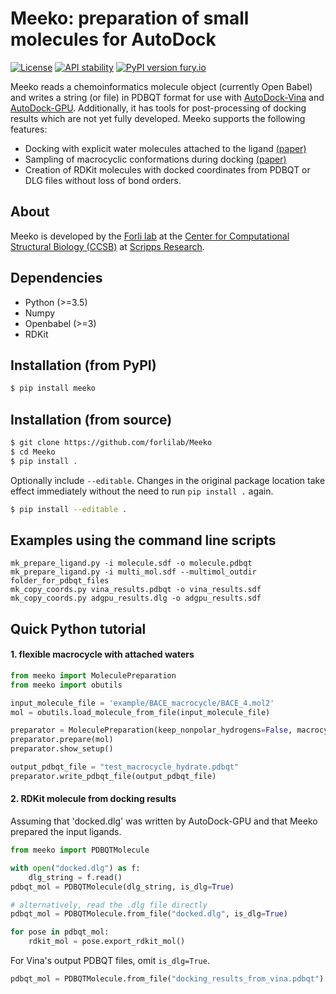 # Meeko: preparation of small molecules for AutoDock

[![License](https://img.shields.io/badge/License-Apache%202.0-blue.svg)](https://opensource.org/licenses/Apache-2.0)
[![API stability](https://img.shields.io/badge/stable%20API-no-orange)](https://shields.io/)
[![PyPI version fury.io](https://img.shields.io/badge/version-0.2-green.svg)](https://pypi.python.org/pypi/ansicolortags/)

Meeko reads a chemoinformatics molecule object (currently Open Babel) and writes a string (or file)
in PDBQT format for use with [AutoDock-Vina](https://github.com/ccsb-scripps/AutoDock-Vina)
and [AutoDock-GPU](https://github.com/ccsb-scripps/AutoDock-GPU). Additionally, it has tools for post-processing
of docking results which are not yet fully developed. Meeko supports the following features:
* Docking with explicit water molecules attached to the ligand [(paper)](https://pubs.acs.org/doi/abs/10.1021/jm2005145)
* Sampling of macrocyclic conformations during docking [(paper)](https://link.springer.com/article/10.1007/s10822-019-00241-9)
* Creation of RDKit molecules with docked coordinates from PDBQT or DLG files without loss of bond orders.

## About

Meeko is developed by the [Forli lab](https://forlilab.org/) at the
[Center for Computational Structural Biology (CCSB)](https://ccsb.scripps.edu)
at [Scripps Research](https://www.scripps.edu/).

## Dependencies

* Python (>=3.5)
* Numpy
* Openbabel (>=3)
* RDKit

## Installation (from PyPI)
```bash
$ pip install meeko
```

## Installation (from source)

```bash
$ git clone https://github.com/forlilab/Meeko
$ cd Meeko
$ pip install .
```

Optionally include `--editable`. Changes in the original package location
take effect immediately without the need to run `pip install .` again.
```bash
$ pip install --editable .
```

## Examples using the command line scripts
```console
mk_prepare_ligand.py -i molecule.sdf -o molecule.pdbqt
mk_prepare_ligand.py -i multi_mol.sdf --multimol_outdir folder_for_pdbqt_files
mk_copy_coords.py vina_results.pdbqt -o vina_results.sdf
mk_copy_coords.py adgpu_results.dlg -o adgpu_results.sdf
```

## Quick Python tutorial

#### 1. flexible macrocycle with attached waters

```python
from meeko import MoleculePreparation
from meeko import obutils

input_molecule_file = 'example/BACE_macrocycle/BACE_4.mol2'
mol = obutils.load_molecule_from_file(input_molecule_file)

preparator = MoleculePreparation(keep_nonpolar_hydrogens=False, macrocycle=True, hydrate=True)
preparator.prepare(mol)
preparator.show_setup()

output_pdbqt_file = "test_macrocycle_hydrate.pdbqt"
preparator.write_pdbqt_file(output_pdbqt_file)
```

#### 2. RDKit molecule from docking results

Assuming that 'docked.dlg' was written by AutoDock-GPU and that Meeko prepared the input ligands.

```python
from meeko import PDBQTMolecule

with open("docked.dlg") as f:
    dlg_string = f.read()
pdbqt_mol = PDBQTMolecule(dlg_string, is_dlg=True)

# alternatively, read the .dlg file directly
pdbqt_mol = PDBQTMolecule.from_file("docked.dlg", is_dlg=True)

for pose in pdbqt_mol:
    rdkit_mol = pose.export_rdkit_mol()
```

For Vina's output PDBQT files, omit `is_dlg=True`.
```python
pdbqt_mol = PDBQTMolecule.from_file("docking_results_from_vina.pdbqt")
```
